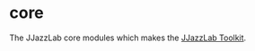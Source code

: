 # core 

The JJazzLab core modules which makes the [JJazzLab Toolkit](https://github.com/jjazzboss/JJazzLabToolkit).
